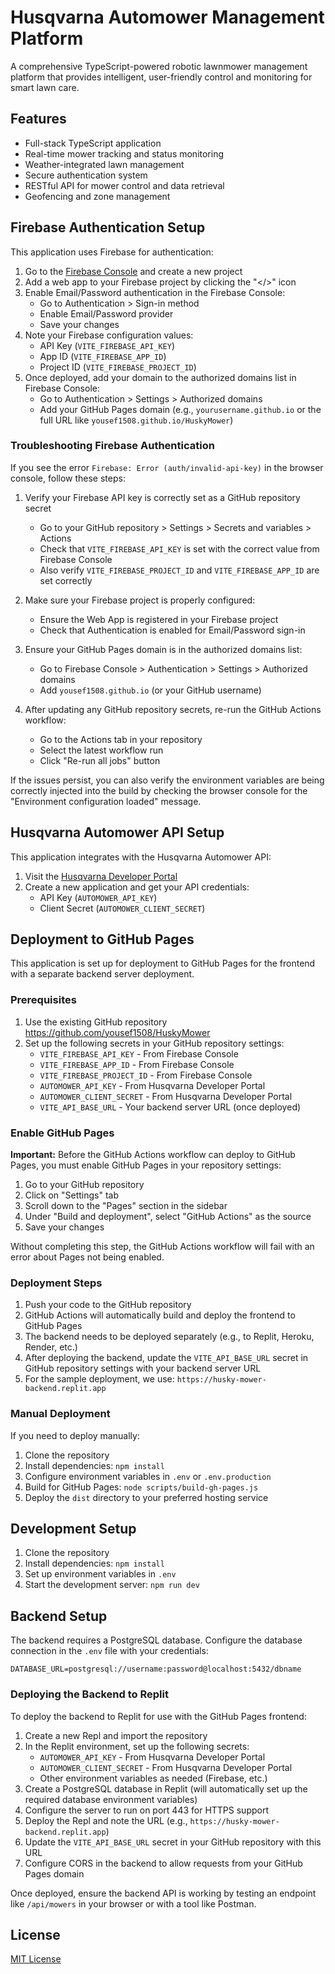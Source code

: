 # Husqvarna Automower Management Platform

A comprehensive TypeScript-powered robotic lawnmower management platform that provides intelligent, user-friendly control and monitoring for smart lawn care.

## Features

- Full-stack TypeScript application
- Real-time mower tracking and status monitoring
- Weather-integrated lawn management
- Secure authentication system
- RESTful API for mower control and data retrieval
- Geofencing and zone management

## Firebase Authentication Setup

This application uses Firebase for authentication:

1. Go to the [Firebase Console](https://console.firebase.google.com/) and create a new project
2. Add a web app to your Firebase project by clicking the "</>" icon
3. Enable Email/Password authentication in the Firebase Console:
   - Go to Authentication > Sign-in method
   - Enable Email/Password provider
   - Save your changes
4. Note your Firebase configuration values:
   - API Key (`VITE_FIREBASE_API_KEY`)
   - App ID (`VITE_FIREBASE_APP_ID`)
   - Project ID (`VITE_FIREBASE_PROJECT_ID`)
5. Once deployed, add your domain to the authorized domains list in Firebase Console:
   - Go to Authentication > Settings > Authorized domains
   - Add your GitHub Pages domain (e.g., `yourusername.github.io` or the full URL like `yousef1508.github.io/HuskyMower`)

### Troubleshooting Firebase Authentication

If you see the error `Firebase: Error (auth/invalid-api-key)` in the browser console, follow these steps:

1. Verify your Firebase API key is correctly set as a GitHub repository secret
   - Go to your GitHub repository > Settings > Secrets and variables > Actions
   - Check that `VITE_FIREBASE_API_KEY` is set with the correct value from Firebase Console
   - Also verify `VITE_FIREBASE_PROJECT_ID` and `VITE_FIREBASE_APP_ID` are set correctly

2. Make sure your Firebase project is properly configured:
   - Ensure the Web App is registered in your Firebase project
   - Check that Authentication is enabled for Email/Password sign-in

3. Ensure your GitHub Pages domain is in the authorized domains list:
   - Go to Firebase Console > Authentication > Settings > Authorized domains
   - Add `yousef1508.github.io` (or your GitHub username)

4. After updating any GitHub repository secrets, re-run the GitHub Actions workflow:
   - Go to the Actions tab in your repository
   - Select the latest workflow run
   - Click "Re-run all jobs" button

If the issues persist, you can also verify the environment variables are being correctly injected into the build by checking the browser console for the "Environment configuration loaded" message.

## Husqvarna Automower API Setup

This application integrates with the Husqvarna Automower API:

1. Visit the [Husqvarna Developer Portal](https://developer.husqvarnagroup.cloud/)
2. Create a new application and get your API credentials:
   - API Key (`AUTOMOWER_API_KEY`)
   - Client Secret (`AUTOMOWER_CLIENT_SECRET`)

## Deployment to GitHub Pages

This application is set up for deployment to GitHub Pages for the frontend with a separate backend server deployment.

### Prerequisites

1. Use the existing GitHub repository https://github.com/yousef1508/HuskyMower
2. Set up the following secrets in your GitHub repository settings:
   - `VITE_FIREBASE_API_KEY` - From Firebase Console
   - `VITE_FIREBASE_APP_ID` - From Firebase Console
   - `VITE_FIREBASE_PROJECT_ID` - From Firebase Console
   - `AUTOMOWER_API_KEY` - From Husqvarna Developer Portal
   - `AUTOMOWER_CLIENT_SECRET` - From Husqvarna Developer Portal
   - `VITE_API_BASE_URL` - Your backend server URL (once deployed)

### Enable GitHub Pages

**Important:** Before the GitHub Actions workflow can deploy to GitHub Pages, you must enable GitHub Pages in your repository settings:

1. Go to your GitHub repository
2. Click on "Settings" tab
3. Scroll down to the "Pages" section in the sidebar
4. Under "Build and deployment", select "GitHub Actions" as the source
5. Save your changes

Without completing this step, the GitHub Actions workflow will fail with an error about Pages not being enabled.

### Deployment Steps

1. Push your code to the GitHub repository
2. GitHub Actions will automatically build and deploy the frontend to GitHub Pages
3. The backend needs to be deployed separately (e.g., to Replit, Heroku, Render, etc.)
4. After deploying the backend, update the `VITE_API_BASE_URL` secret in GitHub repository settings with your backend server URL
5. For the sample deployment, we use: `https://husky-mower-backend.replit.app`

### Manual Deployment

If you need to deploy manually:

1. Clone the repository
2. Install dependencies: `npm install`
3. Configure environment variables in `.env` or `.env.production`
4. Build for GitHub Pages: `node scripts/build-gh-pages.js`
5. Deploy the `dist` directory to your preferred hosting service

## Development Setup

1. Clone the repository
2. Install dependencies: `npm install`
3. Set up environment variables in `.env`
4. Start the development server: `npm run dev`

## Backend Setup

The backend requires a PostgreSQL database. Configure the database connection in the `.env` file with your credentials:

```
DATABASE_URL=postgresql://username:password@localhost:5432/dbname
```

### Deploying the Backend to Replit

To deploy the backend to Replit for use with the GitHub Pages frontend:

1. Create a new Repl and import the repository
2. In the Replit environment, set up the following secrets:
   - `AUTOMOWER_API_KEY` - From Husqvarna Developer Portal
   - `AUTOMOWER_CLIENT_SECRET` - From Husqvarna Developer Portal
   - Other environment variables as needed (Firebase, etc.)
3. Create a PostgreSQL database in Replit (will automatically set up the required database environment variables)
4. Configure the server to run on port 443 for HTTPS support
5. Deploy the Repl and note the URL (e.g., `https://husky-mower-backend.replit.app`)
6. Update the `VITE_API_BASE_URL` secret in your GitHub repository with this URL
7. Configure CORS in the backend to allow requests from your GitHub Pages domain

Once deployed, ensure the backend API is working by testing an endpoint like `/api/mowers` in your browser or with a tool like Postman.

## License

[MIT License](LICENSE)